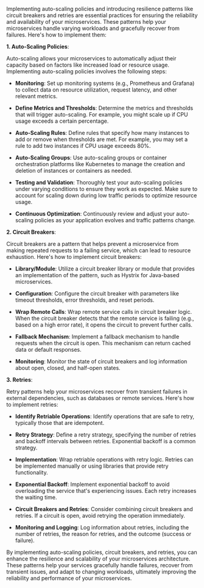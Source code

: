 Implementing auto-scaling policies and introducing resilience patterns like circuit breakers and retries are essential practices for ensuring the reliability and availability of your microservices. These patterns help your microservices handle varying workloads and gracefully recover from failures. Here's how to implement them:

**1. Auto-Scaling Policies**:

Auto-scaling allows your microservices to automatically adjust their capacity based on factors like increased load or resource usage. Implementing auto-scaling policies involves the following steps:

- **Monitoring**: Set up monitoring systems (e.g., Prometheus and Grafana) to collect data on resource utilization, request latency, and other relevant metrics.

- **Define Metrics and Thresholds**: Determine the metrics and thresholds that will trigger auto-scaling. For example, you might scale up if CPU usage exceeds a certain percentage.

- **Auto-Scaling Rules**: Define rules that specify how many instances to add or remove when thresholds are met. For example, you may set a rule to add two instances if CPU usage exceeds 80%.

- **Auto-Scaling Groups**: Use auto-scaling groups or container orchestration platforms like Kubernetes to manage the creation and deletion of instances or containers as needed.

- **Testing and Validation**: Thoroughly test your auto-scaling policies under varying conditions to ensure they work as expected. Make sure to account for scaling down during low traffic periods to optimize resource usage.

- **Continuous Optimization**: Continuously review and adjust your auto-scaling policies as your application evolves and traffic patterns change.

**2. Circuit Breakers**:

Circuit breakers are a pattern that helps prevent a microservice from making repeated requests to a failing service, which can lead to resource exhaustion. Here's how to implement circuit breakers:

- **Library/Module**: Utilize a circuit breaker library or module that provides an implementation of the pattern, such as Hystrix for Java-based microservices.

- **Configuration**: Configure the circuit breaker with parameters like timeout thresholds, error thresholds, and reset periods.

- **Wrap Remote Calls**: Wrap remote service calls in circuit breaker logic. When the circuit breaker detects that the remote service is failing (e.g., based on a high error rate), it opens the circuit to prevent further calls.

- **Fallback Mechanism**: Implement a fallback mechanism to handle requests when the circuit is open. This mechanism can return cached data or default responses.

- **Monitoring**: Monitor the state of circuit breakers and log information about open, closed, and half-open states.

**3. Retries**:

Retry patterns help your microservices recover from transient failures in external dependencies, such as databases or remote services. Here's how to implement retries:

- **Identify Retriable Operations**: Identify operations that are safe to retry, typically those that are idempotent.

- **Retry Strategy**: Define a retry strategy, specifying the number of retries and backoff intervals between retries. Exponential backoff is a common strategy.

- **Implementation**: Wrap retriable operations with retry logic. Retries can be implemented manually or using libraries that provide retry functionality.

- **Exponential Backoff**: Implement exponential backoff to avoid overloading the service that's experiencing issues. Each retry increases the waiting time.

- **Circuit Breakers and Retries**: Consider combining circuit breakers and retries. If a circuit is open, avoid retrying the operation immediately.

- **Monitoring and Logging**: Log information about retries, including the number of retries, the reason for retries, and the outcome (success or failure).

By implementing auto-scaling policies, circuit breakers, and retries, you can enhance the resilience and scalability of your microservices architecture. These patterns help your services gracefully handle failures, recover from transient issues, and adapt to changing workloads, ultimately improving the reliability and performance of your microservices.